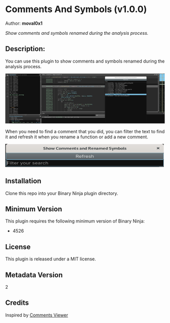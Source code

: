 # Comments And Symbols (v1.0.0)
Author: **moval0x1**

_Show comments and symbols renamed during the analysis process._

## Description:

You can use this plugin to show comments and symbols renamed during the analysis process.

![Comments and Symbols](img/bn-commentsAndSymbols.png)

When you need to find a comment that you did, you can filter the text to find it and refresh it when you rename a function or add a new comment.

![Filter](img/bn-filter.png)

## Installation

Clone this repo into your Binary Ninja plugin directory.


## Minimum Version

This plugin requires the following minimum version of Binary Ninja:

* 4526

## License

This plugin is released under a MIT license.
## Metadata Version

2

## Credits
Inspired by [Comments Viewer](https://github.com/matteyeux/comments-viewer)
